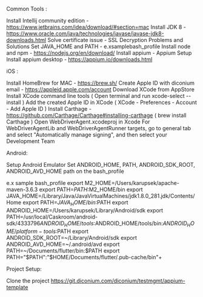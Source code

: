 Common Tools :

Install Intellij community edition  - https://www.jetbrains.com/idea/download/#section=mac
Install JDK 8 - https://www.oracle.com/java/technologies/javase/javase-jdk8-downloads.html
Solve certificate issue - SSL Decryption Problems and Solutions
Set JAVA_HOME and PATH - e.xsamplebash_profile
Install node and npm - https://nodejs.org/en/download/
Install appium - Appium Setup
Install appium desktop - https://appium.io/downloads.html


iOS :


Install HomeBrew for MAC - https://brew.sh/ 
Create Apple ID with diconium email - https://appleid.apple.com/account
Download XCode from AppStore
Install XCode command line tools ( Open terminal and run xcode-select --install )
Add the created Apple ID in XCode ( XCode - Preferences - Account - Add Apple ID )
Install Carthage - https://github.com/Carthage/Carthage#installing-carthage ( brew install Carthage )
Open WebDriverAgent.xcodeproj in Xcode
For WebDriverAgentLib and WebDriverAgentRunner targets, go to general tab and select "Automatically manage signing", and then select your Development Team




Android:


Setup Android Emulator
Set ANDROID_HOME, PATH, ANDROID_SDK_ROOT, ANDROID_AVD_HOME path on the bash_profile


e.x sample bash_profile
export M2_HOME=/Users/karupsek/apache-maven-3.6.3
export PATH=$PATH:$M2_HOME/bin
export JAVA_HOME=/Library/Java/JavaVirtualMachines/jdk1.8.0_281.jdk/Contents/Home
export PATH=$JAVA_HOME/bin:$PATH
export ANDROID_HOME=/Users/karupsek/Library/Android/sdk
export PATH=/usr/local/Caskroom/android-sdk/4333796$ANDROID_HOME/tools:$ANDROID_HOME/tools/bin:$ANDROID_HOME/platform-tools:$PATH
export ANDROID_SDK_ROOT=~/Library/Android/sdk
export ANDROID_AVD_HOME=~/.android/avd
export PATH=~/Documents/flutter/bin:$PATH
export PATH="$PATH":"$HOME/Documents/flutter/.pub-cache/bin"+


Project Setup:


Clone the project https://git.diconium.com/diconium/testmgmt/appium-template
